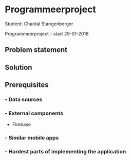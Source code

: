# Programmeerproject

Student: Chantal Stangenberger

Programmeerproject - start 29-01-2018

## Problem statement

## Solution

## Prerequisites

### - Data sources

### - External components
* Firebase

### - Similar mobile apps

### - Hardest parts of implementing the application

